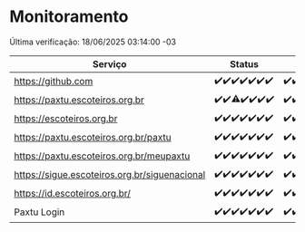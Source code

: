 # Monitoramento

Última verificação: 18/06/2025 03:14:00 -03

|Serviço|Status|Últimas 24h|
|---|---|---|
|https://github.com|<span title="2025-06-11: OK=23">✔️</span><span title="2025-06-12: OK=23">✔️</span><span title="2025-06-13: OK=23">✔️</span><span title="2025-06-14: OK=23">✔️</span><span title="2025-06-15: OK=23">✔️</span><span title="2025-06-16: OK=23">✔️</span><span title="2025-06-17: OK=5">✔️</span>|<span title="17/06/2025 03:14:00 -03 : 200">✔️</span><span title="17/06/2025 04:10:00 -03 : 200">✔️</span><span title="17/06/2025 05:14:00 -03 : 200">✔️</span><span title="17/06/2025 06:11:00 -03 : 200">✔️</span><span title="17/06/2025 07:11:00 -03 : 200">✔️</span><span title="17/06/2025 08:08:00 -03 : 200">✔️</span><span title="17/06/2025 09:19:00 -03 : 200">✔️</span><span title="17/06/2025 10:25:00 -03 : 200">✔️</span><span title="17/06/2025 11:10:00 -03 : 200">✔️</span><span title="17/06/2025 12:10:00 -03 : 200">✔️</span><span title="17/06/2025 13:12:00 -03 : 200">✔️</span><span title="17/06/2025 14:09:00 -03 : 200">✔️</span><span title="17/06/2025 15:13:00 -03 : 200">✔️</span><span title="17/06/2025 16:07:00 -03 : 200">✔️</span><span title="17/06/2025 17:10:00 -03 : 200">✔️</span><span title="17/06/2025 18:09:00 -03 : 200">✔️</span><span title="17/06/2025 19:09:00 -03 : 200">✔️</span><span title="17/06/2025 20:09:00 -03 : 200">✔️</span><span title="17/06/2025 21:49:00 -03 : 200">✔️</span><span title="17/06/2025 23:39:00 -03 : 200">✔️</span><span title="18/06/2025 00:41:00 -03 : 200">✔️</span><span title="18/06/2025 01:18:00 -03 : 200">✔️</span><span title="18/06/2025 02:11:00 -03 : 200">✔️</span><span title="18/06/2025 03:14:00 -03 : 200">✔️</span>|
|https://paxtu.escoteiros.org.br|<span title="2025-06-11: OK=23">✔️</span><span title="2025-06-12: OK=23">✔️</span><span title="2025-06-13: OK=22, Falhas=1">⚠️</span><span title="2025-06-14: OK=23">✔️</span><span title="2025-06-15: OK=23">✔️</span><span title="2025-06-16: OK=23">✔️</span><span title="2025-06-17: OK=5">✔️</span>|<span title="17/06/2025 03:14:00 -03 : 200">✔️</span><span title="17/06/2025 04:10:00 -03 : 200">✔️</span><span title="17/06/2025 05:14:00 -03 : 200">✔️</span><span title="17/06/2025 06:11:00 -03 : 200">✔️</span><span title="17/06/2025 07:11:00 -03 : 200">✔️</span><span title="17/06/2025 08:08:00 -03 : 200">✔️</span><span title="17/06/2025 09:19:00 -03 : 200">✔️</span><span title="17/06/2025 10:25:00 -03 : 200">✔️</span><span title="17/06/2025 11:10:00 -03 : 200">✔️</span><span title="17/06/2025 12:10:00 -03 : 200">✔️</span><span title="17/06/2025 13:12:00 -03 : 200">✔️</span><span title="17/06/2025 14:09:00 -03 : 200">✔️</span><span title="17/06/2025 15:13:00 -03 : 200">✔️</span><span title="17/06/2025 16:07:00 -03 : 200">✔️</span><span title="17/06/2025 17:10:00 -03 : 200">✔️</span><span title="17/06/2025 18:09:00 -03 : 200">✔️</span><span title="17/06/2025 19:09:00 -03 : 200">✔️</span><span title="17/06/2025 20:09:00 -03 : 200">✔️</span><span title="17/06/2025 21:49:00 -03 : 200">✔️</span><span title="17/06/2025 23:39:00 -03 : 200">✔️</span><span title="18/06/2025 00:41:00 -03 : 200">✔️</span><span title="18/06/2025 01:18:00 -03 : 200">✔️</span><span title="18/06/2025 02:11:00 -03 : 200">✔️</span><span title="18/06/2025 03:14:00 -03 : 200">✔️</span>|
|https://escoteiros.org.br|<span title="2025-06-11: OK=23">✔️</span><span title="2025-06-12: OK=23">✔️</span><span title="2025-06-13: OK=23">✔️</span><span title="2025-06-14: OK=23">✔️</span><span title="2025-06-15: OK=23">✔️</span><span title="2025-06-16: OK=23">✔️</span><span title="2025-06-17: OK=5">✔️</span>|<span title="17/06/2025 03:14:00 -03 : 200">✔️</span><span title="17/06/2025 04:10:00 -03 : 200">✔️</span><span title="17/06/2025 05:14:00 -03 : 200">✔️</span><span title="17/06/2025 06:11:00 -03 : 200">✔️</span><span title="17/06/2025 07:11:00 -03 : 200">✔️</span><span title="17/06/2025 08:08:00 -03 : 200">✔️</span><span title="17/06/2025 09:19:00 -03 : 200">✔️</span><span title="17/06/2025 10:25:00 -03 : 200">✔️</span><span title="17/06/2025 11:10:00 -03 : 200">✔️</span><span title="17/06/2025 12:10:00 -03 : 200">✔️</span><span title="17/06/2025 13:12:00 -03 : 200">✔️</span><span title="17/06/2025 14:09:00 -03 : 200">✔️</span><span title="17/06/2025 15:13:00 -03 : 200">✔️</span><span title="17/06/2025 16:07:00 -03 : 200">✔️</span><span title="17/06/2025 17:10:00 -03 : 200">✔️</span><span title="17/06/2025 18:09:00 -03 : 200">✔️</span><span title="17/06/2025 19:09:00 -03 : 200">✔️</span><span title="17/06/2025 20:09:00 -03 : 200">✔️</span><span title="17/06/2025 21:49:00 -03 : 200">✔️</span><span title="17/06/2025 23:39:00 -03 : 200">✔️</span><span title="18/06/2025 00:41:00 -03 : 200">✔️</span><span title="18/06/2025 01:19:00 -03 : 200">✔️</span><span title="18/06/2025 02:11:00 -03 : 200">✔️</span><span title="18/06/2025 03:14:00 -03 : 200">✔️</span>|
|https://paxtu.escoteiros.org.br/paxtu|<span title="2025-06-11: OK=23">✔️</span><span title="2025-06-12: OK=23">✔️</span><span title="2025-06-13: OK=23">✔️</span><span title="2025-06-14: OK=23">✔️</span><span title="2025-06-15: OK=23">✔️</span><span title="2025-06-16: OK=23">✔️</span><span title="2025-06-17: OK=5">✔️</span>|<span title="17/06/2025 03:14:00 -03 : 200">✔️</span><span title="17/06/2025 04:10:00 -03 : 200">✔️</span><span title="17/06/2025 05:14:00 -03 : 200">✔️</span><span title="17/06/2025 06:11:00 -03 : 200">✔️</span><span title="17/06/2025 07:11:00 -03 : 200">✔️</span><span title="17/06/2025 08:08:00 -03 : 200">✔️</span><span title="17/06/2025 09:19:00 -03 : 200">✔️</span><span title="17/06/2025 10:25:00 -03 : 200">✔️</span><span title="17/06/2025 11:10:00 -03 : 200">✔️</span><span title="17/06/2025 12:10:00 -03 : 200">✔️</span><span title="17/06/2025 13:12:00 -03 : 200">✔️</span><span title="17/06/2025 14:10:00 -03 : 200">✔️</span><span title="17/06/2025 15:13:00 -03 : 200">✔️</span><span title="17/06/2025 16:07:00 -03 : 200">✔️</span><span title="17/06/2025 17:11:00 -03 : 200">✔️</span><span title="17/06/2025 18:09:00 -03 : 200">✔️</span><span title="17/06/2025 19:09:00 -03 : 200">✔️</span><span title="17/06/2025 20:09:00 -03 : 200">✔️</span><span title="17/06/2025 21:49:00 -03 : 200">✔️</span><span title="17/06/2025 23:39:00 -03 : 200">✔️</span><span title="18/06/2025 00:41:00 -03 : 200">✔️</span><span title="18/06/2025 01:19:00 -03 : 200">✔️</span><span title="18/06/2025 02:11:00 -03 : 200">✔️</span><span title="18/06/2025 03:14:00 -03 : 200">✔️</span>|
|https://paxtu.escoteiros.org.br/meupaxtu|<span title="2025-06-11: OK=23">✔️</span><span title="2025-06-12: OK=23">✔️</span><span title="2025-06-13: OK=23">✔️</span><span title="2025-06-14: OK=23">✔️</span><span title="2025-06-15: OK=23">✔️</span><span title="2025-06-16: OK=23">✔️</span><span title="2025-06-17: OK=5">✔️</span>|<span title="17/06/2025 03:14:00 -03 : 200">✔️</span><span title="17/06/2025 04:10:00 -03 : 200">✔️</span><span title="17/06/2025 05:14:00 -03 : 200">✔️</span><span title="17/06/2025 06:11:00 -03 : 200">✔️</span><span title="17/06/2025 07:11:00 -03 : 200">✔️</span><span title="17/06/2025 08:08:00 -03 : 200">✔️</span><span title="17/06/2025 09:19:00 -03 : 200">✔️</span><span title="17/06/2025 10:25:00 -03 : 200">✔️</span><span title="17/06/2025 11:10:00 -03 : 200">✔️</span><span title="17/06/2025 12:10:00 -03 : 200">✔️</span><span title="17/06/2025 13:12:00 -03 : 200">✔️</span><span title="17/06/2025 14:10:00 -03 : 200">✔️</span><span title="17/06/2025 15:13:00 -03 : 200">✔️</span><span title="17/06/2025 16:07:00 -03 : 200">✔️</span><span title="17/06/2025 17:11:00 -03 : 200">✔️</span><span title="17/06/2025 18:09:00 -03 : 200">✔️</span><span title="17/06/2025 19:09:00 -03 : 200">✔️</span><span title="17/06/2025 20:09:00 -03 : 200">✔️</span><span title="17/06/2025 21:49:00 -03 : 200">✔️</span><span title="17/06/2025 23:39:00 -03 : 200">✔️</span><span title="18/06/2025 00:41:00 -03 : 200">✔️</span><span title="18/06/2025 01:19:00 -03 : 200">✔️</span><span title="18/06/2025 02:11:00 -03 : 200">✔️</span><span title="18/06/2025 03:14:00 -03 : 200">✔️</span>|
|https://sigue.escoteiros.org.br/siguenacional|<span title="2025-06-11: OK=23">✔️</span><span title="2025-06-12: OK=23">✔️</span><span title="2025-06-13: OK=23">✔️</span><span title="2025-06-14: OK=23">✔️</span><span title="2025-06-15: OK=23">✔️</span><span title="2025-06-16: OK=23">✔️</span><span title="2025-06-17: OK=5">✔️</span>|<span title="17/06/2025 03:14:00 -03 : 200">✔️</span><span title="17/06/2025 04:10:00 -03 : 200">✔️</span><span title="17/06/2025 05:14:00 -03 : 200">✔️</span><span title="17/06/2025 06:11:00 -03 : 200">✔️</span><span title="17/06/2025 07:11:00 -03 : 200">✔️</span><span title="17/06/2025 08:08:00 -03 : 200">✔️</span><span title="17/06/2025 09:19:00 -03 : 200">✔️</span><span title="17/06/2025 10:25:00 -03 : 200">✔️</span><span title="17/06/2025 11:10:00 -03 : 200">✔️</span><span title="17/06/2025 12:10:00 -03 : 200">✔️</span><span title="17/06/2025 13:12:00 -03 : 200">✔️</span><span title="17/06/2025 14:10:00 -03 : 200">✔️</span><span title="17/06/2025 15:13:00 -03 : 200">✔️</span><span title="17/06/2025 16:07:00 -03 : 200">✔️</span><span title="17/06/2025 17:11:00 -03 : 200">✔️</span><span title="17/06/2025 18:09:00 -03 : 200">✔️</span><span title="17/06/2025 19:09:00 -03 : 200">✔️</span><span title="17/06/2025 20:09:00 -03 : 200">✔️</span><span title="17/06/2025 21:49:00 -03 : 200">✔️</span><span title="17/06/2025 23:39:00 -03 : 200">✔️</span><span title="18/06/2025 00:41:00 -03 : 200">✔️</span><span title="18/06/2025 01:19:00 -03 : 200">✔️</span><span title="18/06/2025 02:11:00 -03 : 200">✔️</span><span title="18/06/2025 03:14:00 -03 : 200">✔️</span>|
|https://id.escoteiros.org.br/|<span title="2025-06-11: OK=23">✔️</span><span title="2025-06-12: OK=23">✔️</span><span title="2025-06-13: OK=23">✔️</span><span title="2025-06-14: OK=23">✔️</span><span title="2025-06-15: OK=23">✔️</span><span title="2025-06-16: OK=23">✔️</span><span title="2025-06-17: OK=5">✔️</span>|<span title="17/06/2025 03:14:00 -03 : 200">✔️</span><span title="17/06/2025 04:10:00 -03 : 200">✔️</span><span title="17/06/2025 05:14:00 -03 : 200">✔️</span><span title="17/06/2025 06:11:00 -03 : 200">✔️</span><span title="17/06/2025 07:11:00 -03 : 200">✔️</span><span title="17/06/2025 08:08:00 -03 : 200">✔️</span><span title="17/06/2025 09:19:00 -03 : 200">✔️</span><span title="17/06/2025 10:25:00 -03 : 200">✔️</span><span title="17/06/2025 11:10:00 -03 : 200">✔️</span><span title="17/06/2025 12:10:00 -03 : 200">✔️</span><span title="17/06/2025 13:12:00 -03 : 200">✔️</span><span title="17/06/2025 14:10:00 -03 : 200">✔️</span><span title="17/06/2025 15:13:00 -03 : 200">✔️</span><span title="17/06/2025 16:07:00 -03 : 200">✔️</span><span title="17/06/2025 17:11:00 -03 : 200">✔️</span><span title="17/06/2025 18:09:00 -03 : 200">✔️</span><span title="17/06/2025 19:09:00 -03 : 200">✔️</span><span title="17/06/2025 20:09:00 -03 : 200">✔️</span><span title="17/06/2025 21:49:00 -03 : 200">✔️</span><span title="17/06/2025 23:39:00 -03 : 200">✔️</span><span title="18/06/2025 00:41:00 -03 : 200">✔️</span><span title="18/06/2025 01:19:00 -03 : 200">✔️</span><span title="18/06/2025 02:11:00 -03 : 200">✔️</span><span title="18/06/2025 03:14:00 -03 : 200">✔️</span>|
|Paxtu Login|<span title="2025-06-11: OK=23">✔️</span><span title="2025-06-12: OK=23">✔️</span><span title="2025-06-13: OK=23">✔️</span><span title="2025-06-14: OK=23">✔️</span><span title="2025-06-15: OK=23">✔️</span><span title="2025-06-16: OK=23">✔️</span><span title="2025-06-17: OK=5">✔️</span>|<span title="17/06/2025 03:14:00 -03 : 200">✔️</span><span title="17/06/2025 04:10:00 -03 : 200">✔️</span><span title="17/06/2025 05:14:00 -03 : 200">✔️</span><span title="17/06/2025 06:11:00 -03 : 200">✔️</span><span title="17/06/2025 07:11:00 -03 : 200">✔️</span><span title="17/06/2025 08:08:00 -03 : 200">✔️</span><span title="17/06/2025 09:19:00 -03 : 200">✔️</span><span title="17/06/2025 10:25:00 -03 : 200">✔️</span><span title="17/06/2025 11:10:00 -03 : 200">✔️</span><span title="17/06/2025 12:10:00 -03 : 200">✔️</span><span title="17/06/2025 13:12:00 -03 : 200">✔️</span><span title="17/06/2025 14:10:00 -03 : 200">✔️</span><span title="17/06/2025 15:13:00 -03 : 200">✔️</span><span title="17/06/2025 16:07:00 -03 : 200">✔️</span><span title="17/06/2025 17:11:00 -03 : 200">✔️</span><span title="17/06/2025 18:09:00 -03 : 200">✔️</span><span title="17/06/2025 19:09:00 -03 : 200">✔️</span><span title="17/06/2025 20:09:00 -03 : 200">✔️</span><span title="17/06/2025 21:49:00 -03 : 200">✔️</span><span title="17/06/2025 23:39:00 -03 : 200">✔️</span><span title="18/06/2025 00:41:00 -03 : 200">✔️</span><span title="18/06/2025 01:19:00 -03 : 200">✔️</span><span title="18/06/2025 02:11:00 -03 : 200">✔️</span><span title="18/06/2025 03:14:00 -03 : 200">✔️</span>|
